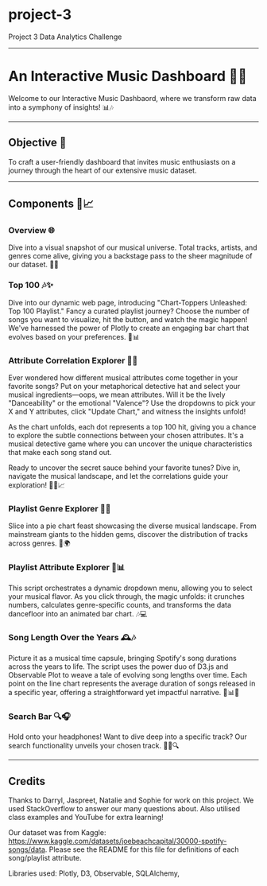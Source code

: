 # project-3
Project 3 Data Analytics Challenge

----------------------------------------------------------------------------------------------------------------------------------------------------------------------------
# An Interactive Music Dashboard 🎵🚀
Welcome to our Interactive Music Dashbaord, where we transform raw data into a symphony of insights! 📊🎶

----------------------------------------------------------------------------------------------------------------------------------------------------------------------------
## Objective 🌟
To craft a user-friendly dashboard that invites music enthusiasts on a journey through the heart of our extensive music dataset.

----------------------------------------------------------------------------------------------------------------------------------------------------------------------------

## Components 🎸📈
### Overview 🌐
Dive into a visual snapshot of our musical universe. Total tracks, artists, and genres come alive, giving you a backstage pass to the sheer magnitude of our dataset. 🎤👀

### Top 100 🎶✨
Dive into our dynamic web page, introducing "Chart-Toppers Unleashed: Top 100 Playlist." Fancy a curated playlist journey? Choose the number of songs you want to visualize, hit the button, and watch the magic happen! We've harnessed the power of Plotly to create an engaging bar chart that evolves based on your preferences. 🕺📊

### Attribute Correlation Explorer 💃🔥
Ever wondered how different musical attributes come together in your favorite songs? Put on your metaphorical detective hat and select your musical ingredients—oops, we mean attributes. Will it be the lively "Danceability" or the emotional "Valence"? Use the dropdowns to pick your X and Y attributes, click "Update Chart," and witness the insights unfold!

As the chart unfolds, each dot represents a top 100 hit, giving you a chance to explore the subtle connections between your chosen attributes. It's a musical detective game where you can uncover the unique characteristics that make each song stand out.

Ready to uncover the secret sauce behind your favorite tunes? Dive in, navigate the musical landscape, and let the correlations guide your exploration! 🕵️‍♂️📈

### Playlist Genre Explorer 🍰🎶
Slice into a pie chart feast showcasing the diverse musical landscape. From mainstream giants to the hidden gems, discover the distribution of tracks across genres. 🎂🌍

### Playlist Attribute Explorer 🎵📊
This script orchestrates a dynamic dropdown menu, allowing you to select your musical flavor. As you click through, the magic unfolds: it crunches numbers, calculates genre-specific counts, and transforms the data dancefloor into an animated bar chart. 🎶💻

### Song Length Over the Years 🕰️🎶
Picture it as a musical time capsule, bringing Spotify's song durations across the years to life. The script uses the power duo of D3.js and Observable Plot to weave a tale of evolving song lengths over time. Each point on the line chart represents the average duration of songs released in a specific year, offering a straightforward yet impactful narrative. 🎵📊✨

### Search Bar 🔍🎧
Hold onto your headphones! Want to dive deep into a specific track? Our search functionality unveils your chosen track. 🕵️‍♂️🔍

------------------------------------------------------------------------------------------------
## Credits
Thanks to Darryl, Jaspreet, Natalie and Sophie for work on this project. We used StackOverflow to answer our many questions about. Also utilised class examples and YouTube for extra learning!

Our dataset was from Kaggle: https://www.kaggle.com/datasets/joebeachcapital/30000-spotify-songs/data. Please see the README for this file for definitions of each song/playlist attribute.

Libraries used: Plotly, D3, Observable, SQLAlchemy,

